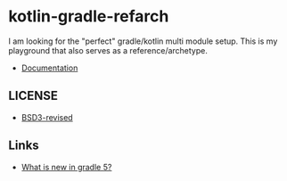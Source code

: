 # kotlin-gradle-refarch

I am looking for the "perfect" gradle/kotlin multi module setup.
This is my playground that also serves as a reference/archetype.

* [Documentation]()


## LICENSE 

* [BSD3-revised](docs/LICENSE)


## Links

* [What is new in gradle 5?](https://gradle.org/whats-new/gradle-5/)